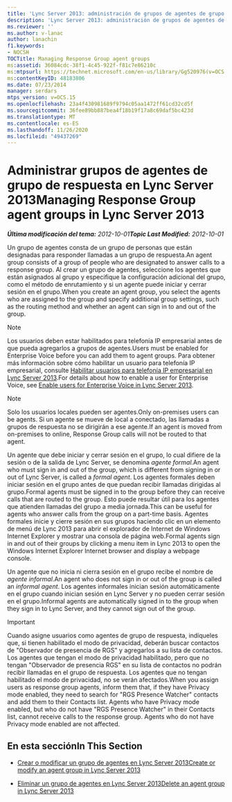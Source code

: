 ```yaml
---
title: 'Lync Server 2013: administración de grupos de agentes de grupo de respuesta'
description: 'Lync Server 2013: administración de grupos de agentes de grupo de respuesta.'
ms.reviewer: ''
ms.author: v-lanac
author: lanachin
f1.keywords:
- NOCSH
TOCTitle: Managing Response Group agent groups
ms:assetid: 36084cdc-38f1-4c45-922f-f81c7e86210c
ms:mtpsurl: https://technet.microsoft.com/en-us/library/Gg520976(v=OCS.15)
ms:contentKeyID: 48183806
ms.date: 07/23/2014
manager: serdars
mtps_version: v=OCS.15
ms.openlocfilehash: 23a4f430981689f9794c05aa1472ff61cd32cd5f
ms.sourcegitcommit: 36fee89bb887bea4f18b19f17a8c69daf5bc423d
ms.translationtype: MT
ms.contentlocale: es-ES
ms.lasthandoff: 11/26/2020
ms.locfileid: "49437269"
---
```

# <a name="managing-response-group-agent-groups-in-lync-server-2013"></a><span data-ttu-id="4e8b9-103">Administrar grupos de agentes de grupo de respuesta en Lync Server 2013</span><span class="sxs-lookup"><span data-stu-id="4e8b9-103">Managing Response Group agent groups in Lync Server 2013</span></span>

<div data-xmlns="http://www.w3.org/1999/xhtml">

<div class="topic" data-xmlns="http://www.w3.org/1999/xhtml" data-msxsl="urn:schemas-microsoft-com:xslt" data-cs="https://msdn.microsoft.com/">

<div data-asp="https://msdn2.microsoft.com/asp">



</div>

<div id="mainSection">

<div id="mainBody"><span data-ttu-id="4e8b9-104">

<span> </span></span><span class="sxs-lookup"><span data-stu-id="4e8b9-104">

<span> </span></span></span>

<span data-ttu-id="4e8b9-105">_**Última modificación del tema:** 2012-10-01_</span><span class="sxs-lookup"><span data-stu-id="4e8b9-105">_**Topic Last Modified:** 2012-10-01_</span></span>

<span data-ttu-id="4e8b9-106">Un grupo de agentes consta de un grupo de personas que están designadas para responder llamadas a un grupo de respuesta.</span><span class="sxs-lookup"><span data-stu-id="4e8b9-106">An agent group consists of a group of people who are designated to answer calls to a response group.</span></span> <span data-ttu-id="4e8b9-107">Al crear un grupo de agentes, seleccione los agentes que están asignados al grupo y especifique la configuración adicional del grupo, como el método de enrutamiento y si un agente puede iniciar y cerrar sesión en el grupo.</span><span class="sxs-lookup"><span data-stu-id="4e8b9-107">When you create an agent group, you select the agents who are assigned to the group and specify additional group settings, such as the routing method and whether an agent can sign in to and out of the group.</span></span>

<div>


> [!NOTE]  
> <span data-ttu-id="4e8b9-108">Los usuarios deben estar habilitados para telefonía IP empresarial antes de que pueda agregarlos a grupos de agentes.</span><span class="sxs-lookup"><span data-stu-id="4e8b9-108">Users must be enabled for Enterprise Voice before you can add them to agent groups.</span></span> <span data-ttu-id="4e8b9-109">Para obtener más información sobre cómo habilitar un usuario para telefonía IP empresarial, consulte <A href="lync-server-2013-enable-users-for-enterprise-voice.md">Habilitar usuarios para telefonía IP empresarial en Lync Server 2013</A>.</span><span class="sxs-lookup"><span data-stu-id="4e8b9-109">For details about how to enable a user for Enterprise Voice, see <A href="lync-server-2013-enable-users-for-enterprise-voice.md">Enable users for Enterprise Voice in Lync Server 2013</A>.</span></span>



</div>

<div>


> [!NOTE]  
> <span data-ttu-id="4e8b9-110">Solo los usuarios locales pueden ser agentes.</span><span class="sxs-lookup"><span data-stu-id="4e8b9-110">Only on-premises users can be agents.</span></span> <span data-ttu-id="4e8b9-111">Si un agente se mueve de local a conectado, las llamadas a grupos de respuesta no se dirigirán a ese agente.</span><span class="sxs-lookup"><span data-stu-id="4e8b9-111">If an agent is moved from on-premises to online, Response Group calls will not be routed to that agent.</span></span>



</div>

<span data-ttu-id="4e8b9-112">Un agente que debe iniciar y cerrar sesión en el grupo, lo cual difiere de la sesión o de la salida de Lync Server, se denomina *agente formal*.</span><span class="sxs-lookup"><span data-stu-id="4e8b9-112">An agent who must sign in and out of the group, which is different from signing in or out of Lync Server, is called a *formal agent*.</span></span> <span data-ttu-id="4e8b9-113">Los agentes formales deben iniciar sesión en el grupo antes de que puedan recibir llamadas dirigidas al grupo.</span><span class="sxs-lookup"><span data-stu-id="4e8b9-113">Formal agents must be signed in to the group before they can receive calls that are routed to the group.</span></span> <span data-ttu-id="4e8b9-114">Esto puede resultar útil para los agentes que atienden llamadas del grupo a media jornada.</span><span class="sxs-lookup"><span data-stu-id="4e8b9-114">This can be useful for agents who answer calls from the group on a part-time basis.</span></span> <span data-ttu-id="4e8b9-115">Agentes formales inicie y cierre sesión en sus grupos haciendo clic en un elemento de menú de Lync 2013 para abrir el explorador de Internet de Windows Internet Explorer y mostrar una consola de página web.</span><span class="sxs-lookup"><span data-stu-id="4e8b9-115">Formal agents sign in and out of their groups by clicking a menu item in Lync 2013 to open the Windows Internet Explorer Internet browser and display a webpage console.</span></span>

<span data-ttu-id="4e8b9-116">Un agente que no inicia ni cierra sesión en el grupo recibe el nombre de  *agente informal*.</span><span class="sxs-lookup"><span data-stu-id="4e8b9-116">An agent who does not sign in or out of the group is called an *informal agent*.</span></span> <span data-ttu-id="4e8b9-117">Los agentes informales inician sesión automáticamente en el grupo cuando inician sesión en Lync Server y no pueden cerrar sesión en el grupo.</span><span class="sxs-lookup"><span data-stu-id="4e8b9-117">Informal agents are automatically signed in to the group when they sign in to Lync Server, and they cannot sign out of the group.</span></span>

<div>


> [!IMPORTANT]  
> <span data-ttu-id="4e8b9-p106">Cuando asigne usuarios como agentes de grupo de respuesta, indíqueles que, si tienen habilitado el modo de privacidad, deberán buscar contactos de "Observador de presencia de RGS" y agregarlos a su lista de contactos. Los agentes que tengan el modo de privacidad habilitado, pero que no tengan "Observador de presencia RGS" en su lista de contactos no podrán recibir llamadas en el grupo de respuesta. Los agentes que no tengan habilitado el modo de privacidad, no se verán afectados.</span><span class="sxs-lookup"><span data-stu-id="4e8b9-p106">When you assign users as response group agents, inform them that, if they have Privacy mode enabled, they need to search for "RGS Presence Watcher" contacts and add them to their Contacts list. Agents who have Privacy mode enabled, but who do not have "RGS Presence Watcher" in their Contacts list, cannot receive calls to the response group. Agents who do not have Privacy mode enabled are not affected.</span></span>



</div>

<div>

## <a name="in-this-section"></a><span data-ttu-id="4e8b9-121">En esta sección</span><span class="sxs-lookup"><span data-stu-id="4e8b9-121">In This Section</span></span>

  - [<span data-ttu-id="4e8b9-122">Crear o modificar un grupo de agentes en Lync Server 2013</span><span class="sxs-lookup"><span data-stu-id="4e8b9-122">Create or modify an agent group in Lync Server 2013</span></span>](lync-server-2013-create-or-modify-an-agent-group.md)

  - [<span data-ttu-id="4e8b9-123">Eliminar un grupo de agentes en Lync Server 2013</span><span class="sxs-lookup"><span data-stu-id="4e8b9-123">Delete an agent group in Lync Server 2013</span></span>](lync-server-2013-delete-an-agent-group.md)

<span data-ttu-id="4e8b9-124"></div>

</div>

<span> </span>

</div>

</div>

</span><span class="sxs-lookup"><span data-stu-id="4e8b9-124"></div>

</div>

<span> </span>

</div>

</div>

</span></span></div>

